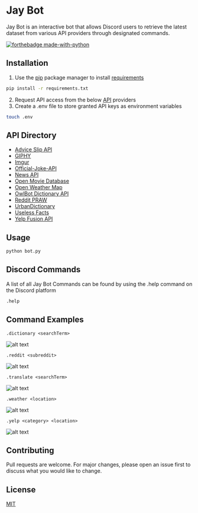 # Jay Bot

Jay Bot is an interactive bot that allows Discord users to retrieve the latest dataset from various API providers through designated commands.

[![forthebadge made-with-python](http://ForTheBadge.com/images/badges/made-with-python.svg)](https://www.python.org/)

## Installation

1. Use the [pip](https://pip.pypa.io/en/stable/) package manager to install [requirements](./requirements.txt)

```bash
pip install -r requirements.txt
```

2. Request API access from the below [API](#API) providers
3. Create a .env file to store granted API keys as environment variables

```bash
touch .env
```

## API Directory

- [Advice Slip API](https://api.adviceslip.com/)
- [GIPHY](https://developers.giphy.com/)
- [Imgur](https://github.com/Imgur/imgurpython)
- [Official-Joke-API](https://official-joke-api.appspot.com/random_joke)
- [News API](https://newsapi.org/docs/get-started)
- [Open Movie Database](http://www.omdbapi.com/)
- [Open Weather Map](https://openweathermap.org/api)
- [OwlBot Dictionary API](https://owlbot.info/)
- [Reddit PRAW](https://praw.readthedocs.io/en/latest/)
- [UrbanDictionary](http://api.urbandictionary.com/v0/define?)
- [Useless Facts](https://uselessfacts.jsph.pl/random.json?language=en)
- [Yelp Fusion API](https://www.yelp.com/developers)

## Usage

```bash
python bot.py
```

## Discord Commands

A list of all Jay Bot Commands can be found by using the .help command on the Discord platform

```bash
.help
```

## Command Examples

`.dictionary <searchTerm>`

![alt text](https://i.imgur.com/v64imOS.gifv)

`.reddit <subreddit>`

![alt text](https://i.imgur.com/bn9DMzN.gifv)

`.translate <searchTerm>`

![alt text](https://i.imgur.com/sJBDwt1.gifv)

`.weather <location>`

![alt text](https://i.imgur.com/D8V7F4Z.gifv)

`.yelp <category> <location>`

![alt text](https://i.imgur.com/PsZvMhs.gifv)

## Contributing

Pull requests are welcome. For major changes, please open an issue first to discuss what you would like to change.

## License

[MIT](https://choosealicense.com/licenses/mit/)
